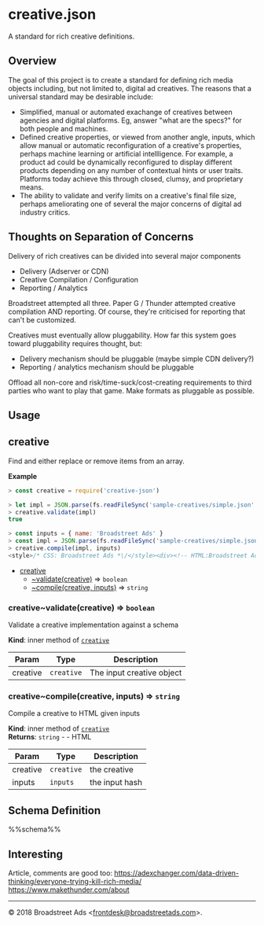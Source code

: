 # creative.json

A standard for rich creative definitions.

## Overview

The goal of this project is to create a standard for defining rich media objects
including, but not limited to, digital ad creatives. The reasons that a
universal standard may be desirable include:

* Simplified, manual or automated exachange of creatives between agencies
  and digital platforms. Eg, answer "what are the specs?" for both people and
  machines.
* Defined creative properties, or viewed from another angle, inputs, which allow
  manual or automatic reconfiguration of a creative's properties, perhaps
  machine learning or artificial intellligence. For example, a product ad could
  be dynamically reconfigured to display different products depending on any
  number of contextual hints or user traits.
  Platforms today achieve this through closed, clumsy, and proprietary means.
* The ability to validate and verify limits on a creative's final file size,
  perhaps ameliorating one of several the major concerns of digital ad industry
  critics.

## Thoughts on Separation of Concerns

Delivery of rich creatives can be divided into several major components

* Delivery (Adserver or CDN)
* Creative Compilation / Configuration
* Reporting / Analytics

Broadstreet attempted all three. Paper G / Thunder attempted creative
compilation AND reporting. Of course, they're criticised for reporting that
can't be customized.

Creatives must eventually allow pluggability. How far this system goes toward
pluggability requires thought, but:

* Delivery mechanism should be pluggable (maybe simple CDN delivery?)
* Reporting / analytics mechanism should be pluggable

Offload all non-core and risk/time-suck/cost-creating requirements to third
parties who want to play that game. Make formats as pluggable as possible.

## Usage

<a name="module_creative"></a>

## creative
Find and either replace or remove items from an array.

**Example**  
```js
> const creative = require('creative-json')

> let impl = JSON.parse(fs.readFileSync('sample-creatives/simple.json' ,'utf-8'))
> creative.validate(impl)
true

> const inputs = { name: 'Broadstreet Ads' }
> const impl = JSON.parse(fs.readFileSync('sample-creatives/simple.json' ,'utf-8'))
> creative.compile(impl, inputs)
<style>/* CSS: Broadstreet Ads *\/</style><div><!-- HTML:Broadstreet Ads --></div><script>// JS:Broadstreet Ads</script>
```

* [creative](#module_creative)
    * [~validate(creative)](#module_creative..validate) ⇒ <code>boolean</code>
    * [~compile(creative, inputs)](#module_creative..compile) ⇒ <code>string</code>

<a name="module_creative..validate"></a>

### creative~validate(creative) ⇒ <code>boolean</code>
Validate a creative implementation against a schema

**Kind**: inner method of [<code>creative</code>](#module_creative)  

| Param | Type | Description |
| --- | --- | --- |
| creative | <code>creative</code> | The input creative object |

<a name="module_creative..compile"></a>

### creative~compile(creative, inputs) ⇒ <code>string</code>
Compile a creative to HTML given inputs

**Kind**: inner method of [<code>creative</code>](#module_creative)  
**Returns**: <code>string</code> - - HTML  

| Param | Type | Description |
| --- | --- | --- |
| creative | <code>creative</code> | the creative |
| inputs | <code>inputs</code> | the input hash |


## Schema Definition

%%schema%%

## Interesting

Article, comments are good too: https://adexchanger.com/data-driven-thinking/everyone-trying-kill-rich-media/
https://www.makethunder.com/about

* * *

&copy; 2018 Broadstreet Ads \<frontdesk@broadstreetads.com\>.